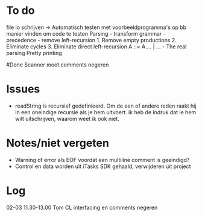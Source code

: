 # To do
file io schrijven -> Automatisch testen met voorbeeldprogramma's op bb
manier vinden om code te testen
Parsing
	- transform grammar
		- precedence
		- remove left-recursion
			1. Remove empty productions
			2. Eliminate cycles
			3. Eliminate direct left-recursion A ::= A.... | ...
	- The real parsing
Pretty printing

#Done
Scanner moet comments negeren


# Issues
- readString is recursief gedefinieerd. Om de een of andere reden raakt hij in een oneindige recursie als je hem uitvoert. ik heb de indruk dat ie hem wilt uitschrijven, waarom weet ik ook niet.

# Notes/niet vergeten
- Warning of error als EOF voordat een multiline comment is geeindigd?
- Control en data worden uit iTasks SDK gehaald, verwijderen uit project

# Log
02-03 11.30-13.00 Tom CL interfacing en comments negeren
